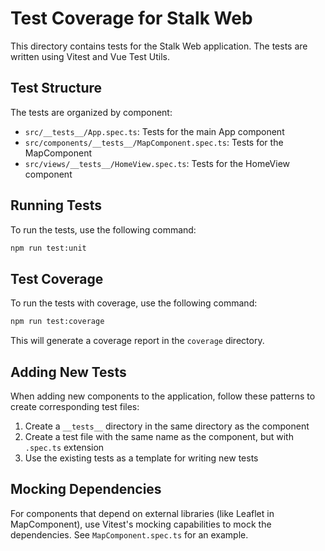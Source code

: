 # Test Coverage for Stalk Web

This directory contains tests for the Stalk Web application. The tests are written using Vitest and Vue Test Utils.

## Test Structure

The tests are organized by component:

- `src/__tests__/App.spec.ts`: Tests for the main App component
- `src/components/__tests__/MapComponent.spec.ts`: Tests for the MapComponent
- `src/views/__tests__/HomeView.spec.ts`: Tests for the HomeView component

## Running Tests

To run the tests, use the following command:

```bash
npm run test:unit
```

## Test Coverage

To run the tests with coverage, use the following command:

```bash
npm run test:coverage
```

This will generate a coverage report in the `coverage` directory.

## Adding New Tests

When adding new components to the application, follow these patterns to create corresponding test files:

1. Create a `__tests__` directory in the same directory as the component
2. Create a test file with the same name as the component, but with `.spec.ts` extension
3. Use the existing tests as a template for writing new tests

## Mocking Dependencies

For components that depend on external libraries (like Leaflet in MapComponent), use Vitest's mocking capabilities to mock the dependencies. See `MapComponent.spec.ts` for an example.
